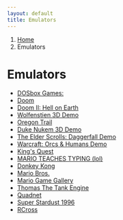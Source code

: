```yaml
---
layout: default
title: Emulators
---
```

<nav aria-label="breadcrumb">
    <ol class="breadcrumb">
        <li class="breadcrumb-item"><a href="/">Home</a></li>
        <li class="breadcrumb-item active">Emulators</li>
    </ol>
</nav>

<h1 class="text-center">Emulators</h1>
<ul>
    <li><a href="#">DOSbox Games:</a></li>
    <li><a href="dosbox/?soft=DOOM">Doom</a></li>
    <li><a href="dosbox/?soft=DOOM2">Doom II: Hell on Earth</a></li>
    <li><a href="dosbox/?soft=WOLF3D">Wolfenstien 3D Demo</a></li>
    <li><a href="dosbox/?soft=OREGON">Oregon Trail</a></li>
    <li><a href="dosbox/?soft=DUKE3D">Duke Nukem 3D Demo</a></li>
    <li><a href="dosbox/?soft=DAGLITE">The Elder Scrolls: Daggerfall Demo</a></li>
    <li><a href="dosbox/?soft=WAR1">Warcraft: Orcs &amp; Humans Demo</a></li>
    <li><a href="dosbox/?soft=KQ1">King's Quest</a></li>
    <li><a href="dosbox/?soft=MTT">MARIO TEACHES TYPING (lol)</a></li>
    <li><a href="dosbox/?soft=DK">Donkey Kong</a></li>
    <li><a href="dosbox/?soft=MB">Mario Bros.</a></li>
    <li><a href="dosbox/?soft=MGG">Mario Game Gallery</a></li>
    <li><a href="dosbox/?soft=TTE">Thomas The Tank Engine</a></li>
    <li><a href="dosbox/?soft=QUADNET">Quadnet</a></li>
    <li><a href="dosbox/?soft=SSD96">Super Stardust 1996</a></li>
    <li><a href="dosbox/?soft=RCROSS">RCross</a></li>
</ul>
